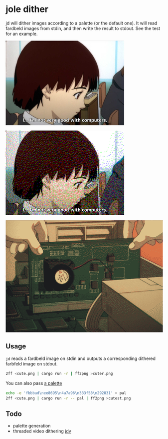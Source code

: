 # jole dither

jd will dither images according to a palette (or the default one). It will
read fardbeld images from stdin, and then write the result to stdout. See the
test for an example.

![before](tests/img/lain.jpg)

![after](tests/img/lain_ans.png)

![dentaku](benches/img/computer_out-out.png)

## Usage
`jd` reads a fardbeld image on stdin and outputs a corresponding dithered farbfeld image on stdout.
```sh
2ff <cute.png | cargo run -r | ff2png >cuter.png
```

You can also pass [a palette](https://lospec.com/palette-list/twilight-5)
```sh
echo -e 'fbbbad\nee8695\n4a7a96\n333f58\n292831' > pal
2ff <cute.png | cargo run -r -- pal | ff2png >cutest.png
```

## Todo
* palette generation
* threaded video dithering [jdv](https://github.com/joleeee/jd-c/blob/master/jdv)
